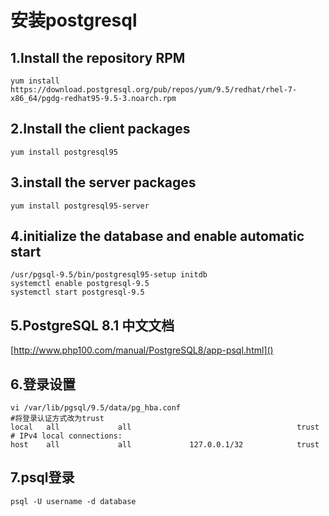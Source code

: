 # 安装postgresql
## 1.Install the repository RPM
	yum install https://download.postgresql.org/pub/repos/yum/9.5/redhat/rhel-7-x86_64/pgdg-redhat95-9.5-3.noarch.rpm
## 2.Install the client packages
	yum install postgresql95
## 3.install the server packages
	yum install postgresql95-server
## 4.initialize the database and enable automatic start
	/usr/pgsql-9.5/bin/postgresql95-setup initdb
	systemctl enable postgresql-9.5
	systemctl start postgresql-9.5
## 5.PostgreSQL 8.1 中文文档
[http://www.php100.com/manual/PostgreSQL8/app-psql.html]()
## 6.登录设置
	vi /var/lib/pgsql/9.5/data/pg_hba.conf
	#将登录认证方式改为trust
	local   all             all                                     trust
	# IPv4 local connections:
	host    all             all             127.0.0.1/32            trust
## 7.psql登录
	psql -U username -d database
	